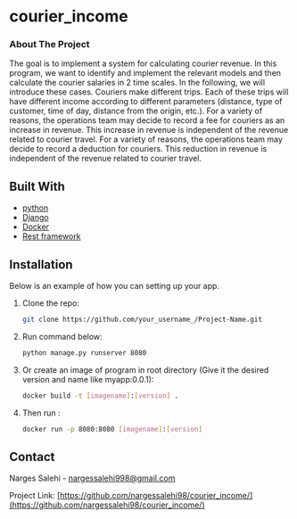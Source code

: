 # courier_income

<!-- ABOUT THE PROJECT -->
### About The Project

The goal is to implement a system for calculating courier revenue. In this program, we want to identify and implement the relevant models and then calculate the courier salaries in 2 time scales. In the following, we will introduce these cases.
Couriers make different trips. Each of these trips will have different income according to different parameters (distance, type of customer, time of day, distance from the origin, etc.).
For a variety of reasons, the operations team may decide to record a fee for couriers as an increase in revenue. This increase in revenue is independent of the revenue related to courier travel.
For a variety of reasons, the operations team may decide to record a deduction for couriers. This reduction in revenue is independent of the revenue related to courier travel.

## Built With

* [python](https://python.org/)
* [Django](https://www.djangoproject.com/)
* [Docker](https://www.docker.com/)
* [Rest framework](https://www.django-rest-framework.org/)

<!-- INSTALLATION -->
## Installation

Below is an example of how you can setting up your app. 
1. Clone the repo:
   ```sh
   git clone https://github.com/your_username_/Project-Name.git
   ```
2. Run command below:
   ```sh
   python manage.py runserver 8080
   ```
3. Or create an image of program in root directory (Give it the desired version and name like myapp:0.0.1):
   ```sh
   docker build -t [imagename]:[version] .
   ```
4. Then run :
   ```sh
   docker run -p 8080:8080 [imagename]:[version]
   ```

<!-- CONTACT -->
## Contact

Narges Salehi - nargessalehi998@gmail.com

Project Link: [https://github.com/nargessalehi98/courier_income/](https://github.com/nargessalehi98/courier_income/)

